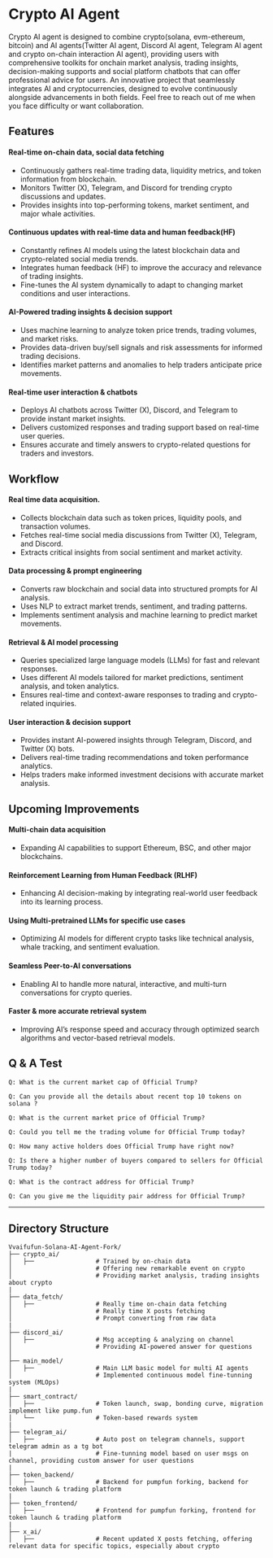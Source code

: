 # Crypto AI Agent 
Crypto AI agent is designed to combine crypto(solana, evm-ethereum, bitcoin) and AI agents(Twitter AI agent, Discord AI agent, Telegram AI agent and crypto on-chain interaction AI agent), providing users with comprehensive toolkits for onchain market analysis, trading insights, decision-making supports and social platform chatbots that can offer professional advice for users.
An innovative project that seamlessly integrates AI and cryptocurrencies, designed to evolve continuously alongside advancements in both fields.
Feel free to reach out of me when you face difficulty or want collaboration.


## Features
#### Real-time on-chain data, social data fetching 
- Continuously gathers real-time trading data, liquidity metrics, and token information from blockchain.
- Monitors Twitter (X), Telegram, and Discord for trending crypto discussions and updates.
- Provides insights into top-performing tokens, market sentiment, and major whale activities.
#### Continuous updates with real-time data and human feedback(HF)
- Constantly refines AI models using the latest blockchain data and crypto-related social media trends.
- Integrates human feedback (HF) to improve the accuracy and relevance of trading insights.
- Fine-tunes the AI system dynamically to adapt to changing market conditions and user interactions.
#### AI-Powered trading insights & decision support
- Uses machine learning to analyze token price trends, trading volumes, and market risks.
- Provides data-driven buy/sell signals and risk assessments for informed trading decisions.
- Identifies market patterns and anomalies to help traders anticipate price movements.
#### Real-time user interaction & chatbots
- Deploys AI chatbots across Twitter (X), Discord, and Telegram to provide instant market insights.
- Delivers customized responses and trading support based on real-time user queries.
- Ensures accurate and timely answers to crypto-related questions for traders and investors.


## Workflow
#### Real time data acquisition.
- Collects blockchain data such as token prices, liquidity pools, and transaction volumes.
- Fetches real-time social media discussions from Twitter (X), Telegram, and Discord.
- Extracts critical insights from social sentiment and market activity.
#### Data processing & prompt engineering  
- Converts raw blockchain and social data into structured prompts for AI analysis.
- Uses NLP to extract market trends, sentiment, and trading patterns.
- Implements sentiment analysis and machine learning to predict market movements.
#### Retrieval & AI model processing
- Queries specialized large language models (LLMs) for fast and relevant responses.
- Uses different AI models tailored for market predictions, sentiment analysis, and token analytics.
- Ensures real-time and context-aware responses to trading and crypto-related inquiries.
#### User interaction & decision support
- Provides instant AI-powered insights through Telegram, Discord, and Twitter (X) bots.
- Delivers real-time trading recommendations and token performance analytics.
- Helps traders make informed investment decisions with accurate market analysis.

## Upcoming Improvements
#### Multi-chain data acquisition
- Expanding AI capabilities to support Ethereum, BSC, and other major blockchains.
#### Reinforcement Learning from Human Feedback (RLHF)
- Enhancing AI decision-making by integrating real-world user feedback into its learning process.
#### Using Multi-pretrained LLMs for specific use cases
- Optimizing AI models for different crypto tasks like technical analysis, whale tracking, and sentiment evaluation.
#### Seamless Peer-to-AI conversations
- Enabling AI to handle more natural, interactive, and multi-turn conversations for crypto queries.
#### Faster & more accurate retrieval system
- Improving AI’s response speed and accuracy through optimized search algorithms and vector-based retrieval models.

## Q & A Test
```
Q: What is the current market cap of Official Trump?
```
```
Q: Can you provide all the details about recent top 10 tokens on solana ?
```
```
Q: What is the current market price of Official Trump?
```
```
Q: Could you tell me the trading volume for Official Trump today?
```
```
Q: How many active holders does Official Trump have right now?
```
```
Q: Is there a higher number of buyers compared to sellers for Official Trump today?
```
```
Q: What is the contract address for Official Trump?
```
```
Q: Can you give me the liquidity pair address for Official Trump?
```
---


## Directory Structure

```
Vvaifufun-Solana-AI-Agent-Fork/
├── crypto_ai/
│   ├──                 # Trained by on-chain data
│                       # Offering new remarkable event on crypto
│                       # Providing market analysis, trading insights about crypto
| 
├── data_fetch/
│   ├──                 # Really time on-chain data fetching 
│                       # Really time X posts fetching
│                       # Prompt converting from raw data
|
├── discord_ai/
│   ├──                 # Msg accepting & analyzing on channel
│                       # Providing AI-powered answer for questions
│
├── main_model/
│   ├──                 # Main LLM basic model for multi AI agents
│                       # Implemented continuous model fine-tunning system (MLOps) 
|
├── smart_contract/
│   ├──                 # Token launch, swap, bonding curve, migration implement like pump.fun
│   └──                 # Token-based rewards system
|
├── telegram_ai/
│   ├──                 # Auto post on telegram channels, support telegram admin as a tg bot
|                       # Fine-tunning model based on user msgs on channel, providing custom answer for user questions
|
├── token_backend/
│   ├──                 # Backend for pumpfun forking, backend for token launch & trading platform
|
├── token_frontend/
│   ├──                 # Frontend for pumpfun forking, frontend for token launch & trading platform
|
├── x_ai/
│   ├──                 # Recent updated X posts fetching, offering relevant data for specific topics, especially about crypto
```

